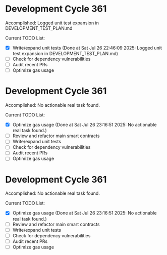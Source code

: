 # Development Cycle 361

Accomplished: Logged unit test expansion in DEVELOPMENT_TEST_PLAN.md

Current TODO List:

- [x] Write/expand unit tests  (Done at Sat Jul 26 22:46:09 2025: Logged unit test expansion in DEVELOPMENT_TEST_PLAN.md)
- [ ] Check for dependency vulnerabilities
- [ ] Audit recent PRs
- [ ] Optimize gas usage

# Development Cycle 361

Accomplished: No actionable real task found.

Current TODO List:

- [x] Optimize gas usage  (Done at Sat Jul 26 23:16:51 2025: No actionable real task found.)
- [ ] Review and refactor main smart contracts
- [ ] Write/expand unit tests
- [ ] Check for dependency vulnerabilities
- [ ] Audit recent PRs
- [ ] Optimize gas usage

# Development Cycle 361

Accomplished: No actionable real task found.

Current TODO List:

- [x] Optimize gas usage  (Done at Sat Jul 26 23:16:51 2025: No actionable real task found.)
- [ ] Review and refactor main smart contracts
- [ ] Write/expand unit tests
- [ ] Check for dependency vulnerabilities
- [ ] Audit recent PRs
- [ ] Optimize gas usage